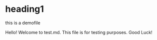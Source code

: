 # heading1

this is a demofile 

Hello! Welcome to test.md. This file is for testing purposes. Good Luck!